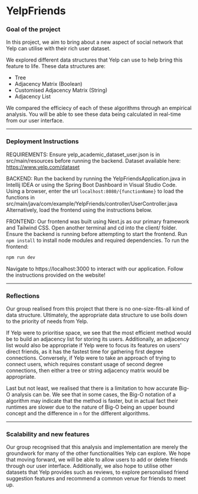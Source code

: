 # YelpFriends

### Goal of the project
In this project, we aim to bring about a new aspect of social network that Yelp can utilise with their rich user dataset. 

We explored different data structures that Yelp can use to help bring this feature to life. These data structures are: 
- Tree
- Adjacency Matrix (Boolean)
- Customised Adjacency Matrix (String)
- Adjacency List

We compared the efficiecy of each of these algorithms through an empirical analysis. You will be able to see these data being calculated in real-time from our user interface.

---

### Deployment Instructions

REQUIREMENTS:
Ensure yelp_academic_dataset_user.json is in src/main/resources before running the backend.
Dataset available here: https://www.yelp.com/dataset

BACKEND: 
Run the backend by running the YelpFriendsApplication.java in Intellij IDEA or using the Spring Boot Dashboard in Visual Studio Code.
Using a browser, enter the url `localhost:8080/{functionName}` to load the functions in src/main/java/com/example/YelpFriends/controller/UserController.java
Alternatively, load the frontend using the instructions below.

FRONTEND:
Our frontend was built using Next.js as our primary framework and Tailwind CSS.
Open another terminal and cd into the client/ folder. Ensure the backend is running before attempting to start the frontend. 
Run `npm install` to install node modules and required dependencies.
To run the frontend:
```bash
npm run dev
```
Navigate to https://localhost:3000 to interact with our application.
Follow the instructions provided on the website! 

---

### Reflections
Our group realised from this project that there is no one-size-fits-all kind of data structure. Ultimately, the appropriate data structure to use boils down to the priority of needs from Yelp.

If Yelp were to prioritise space, we see that the most efficient method would be to build an adjacency list for storing its users. Additionally, an adjacency list would also be appropriate if Yelp were to focus its features on users' direct friends, as it has the fastest time for gathering first degree connections. Conversely, if Yelp were to take an approach of trying to connect users, which requires constant usage of second degree connections, then either a tree or string adjacency matrix would be appropriate. 

Last but not least, we realised that there is a limitation to how accurate Big-O analysis can be. We see that in some cases, the Big-O notation of a algorithm may indicate that the method is faster, but in actual fact their runtimes are slower due to the nature of Big-O being an upper bound concept and the difference in `n` for the different algorithms.

---

### Scalability and new features
Our group recognised that this analysis and implementation are merely the groundwork for many of the other functionalities Yelp can explore. We hope that moving forward, we will be able to allow users to add or delete friends through our user interface. Additionally, we also hope to utilise other datasets that Yelp provides such as reviews, to explore personalised friend suggestion features and recommend a common venue for friends to meet up.
